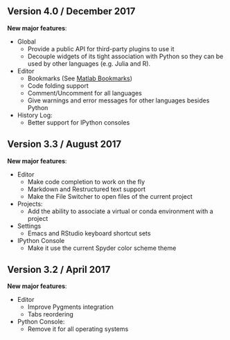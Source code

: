 ## Version 4.0 / December 2017

**New major features**:
* Global 
  - Provide a public API for third-party plugins to use it
  - Decouple widgets of its tight association with Python so they can be
    used by other languages (e.g. Julia and R).
* Editor
  - Bookmarks (See [Matlab Bookmarks](http://blogs.mathworks.com/community//2007/06/15/scroll-less-with-editor-bookmarks/))
  - Code folding support
  - Comment/Uncomment for all languages
  - Give warnings and error messages for other languages besides Python
* History Log:
    - Better support for IPython consoles

## Version 3.3 / August 2017

**New major features**:
* Editor
    - Make code completion to work on the fly
    - Markdown and Restructured text support
    - Make the File Switcher to open files of the current project
* Projects:
    - Add the ability to associate a virtual or conda environment with a project
* Settings
    - Emacs and RStudio keyboard shortcut sets
* IPython Console
    - Make it use the current Spyder color scheme theme

## Version 3.2 / April 2017

**New major features**:
* Editor
    - Improve Pygments integration
    - Tabs reordering
* Python Console:
    - Remove it for all operating systems